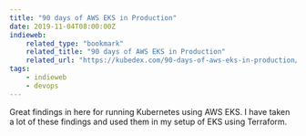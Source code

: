 ```yaml
---
title: "90 days of AWS EKS in Production"
date: 2019-11-04T08:00:00Z
indieweb:
    related_type: "bookmark"
    related_title: "90 days of AWS EKS in Production"
    related_url: "https://kubedex.com/90-days-of-aws-eks-in-production/"
tags:
    - indieweb
    - devops
---
```

Great findings in here for running Kubernetes using AWS EKS. I have taken a lot of these findings and used them in my setup of EKS using Terraform.
